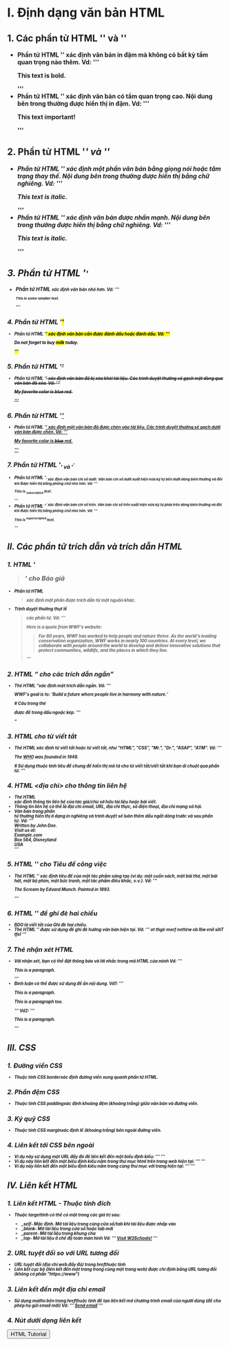 # I. Định dạng văn bản HTML
## 1. Các phần tử HTML '<b>' và '<strong>'
- Phần tử HTML '<b>' xác định văn bản in đậm mà không có bất kỳ tầm quan trọng nào thêm.
Vd: '''
        <p><b>This text is bold.</b></p>
    '''
- Phần tử HTML '<strong>' xác định văn bản có tầm quan trọng cao. Nội dung bên trong thường được hiển thị in đậm.
Vd: '''
        <p><strong>This text important!</strong></p>
    '''
## 2. Phần tử HTML '<i>' và '<em>'
- Phần tử HTML '<i>' xác định một phần văn bản bằng giọng nói hoặc tâm trạng thay thế. Nội dung bên trong thường được hiển thị bằng chữ nghiêng. 
Vd: '''
        <p><i>This text is italic.</i></p>
    '''
- Phần tử HTML '<em>' xác định văn bản được nhấn mạnh. Nội dung bên trong thường được hiển thị bằng chữ nghiêng.
Vd: '''
        <p><i>This text is italic.</i></p>
    '''
## 3. Phần tử HTML '<small>'
- Phần tử HTML <small>xác định văn bản nhỏ hơn.
Vd: '''
        <p><small>This is some smaller text.</small></p>
    '''
## 4. Phần tử HTML '<mark>'
- Phần tử HTML '<mark>' xác định văn bản cần được đánh dấu hoặc đánh dấu.
Vd: '''
        <p>Do not forget to buy <mark>milk</mark> today.</p>
    '''
## 5. Phần tử HTML '<del>'
- Phần tử HTML '<del>' xác định văn bản đã bị xóa khỏi tài liệu. Các trình duyệt thường sẽ gạch một dòng qua văn bản đã xóa.
Vd: '''
        <p>My favorite color is <del>blue</del> red.</p>
    '''
## 6. Phần tử HTML '<ins>'
- Phần tử HTML '<ins>' xác định một văn bản đã được chèn vào tài liệu. Các trình duyệt thường sẽ gạch dưới văn bản được chèn.
Vd: '''
        <p>My favorite color is <del>blue</del> <ins>red</ins>.</p>
    '''
## 7. Phần tử HTML '<sub>' và '<sup>'
- Phần tử HTML '<sub>' xác định văn bản chỉ số dưới. Văn bản chỉ số dưới xuất hiện nửa ký tự bên dưới dòng bình thường và đôi khi được hiển thị bằng phông chữ nhỏ hơn.
Vd: '''
        <p>This is <sub>subscripted</sub> text.</p>
    '''
- Phần tử HTML '<sup>' xác định văn bản chỉ số trên. Văn bản chỉ số trên xuất hiện nửa ký tự phía trên dòng bình thường và đôi khi được hiển thị bằng phông chữ nhỏ hơn. 
Vd: '''
        <p>This is <sup>superscripted</sup> text.</p>
    '''
# II. Các phần tử trích dẫn và trích dẫn HTML
## 1. HTML '<blockquote>' cho Báo giá
- Phần tử HTML <blockquote>xác định một phần được trích dẫn từ một nguồn khác.
- Trình duyệt thường thụt lề <blockquote>các phần tử.
Vd: '''
        <p>Here is a quote from WWF's website:</p>
    <blockquote cite="http://www.worldwildlife.org/who/index.html">
    For 60 years, WWF has worked to help people and nature thrive. As the world's leading conservation organization, WWF works in nearly 100 countries. At every level, we collaborate with people around the world to develop and deliver innovative solutions that protect communities, wildlife, and the places in which they live.
    </blockquote>
    '''
## 2. HTML <q> cho các trích dẫn ngắn
- Thẻ HTML <q>xác định một trích dẫn ngắn.
Vd: '''
        <p>WWF's goal is to: <q>Build a future where people live in harmony with nature.</q></p>
        # Câu trong thẻ <p> được để trong dấu ngoặc kép.
    '''
## 3. HTML <abbr> cho từ viết tắt
- Thẻ HTML <abbr>xác định từ viết tắt hoặc từ viết tắt, như "HTML", "CSS", "Mr.", "Dr.", "ASAP", "ATM".
Vd: '''
        <p>The <abbr title="World Health Organization">WHO</abbr> was founded in 1948.</p>
        # Sử dụng thuộc tính tiêu đề chung để hiển thị mô tả cho từ viết tắt/viết tắt khi bạn di chuột qua phần tử. 
    '''
## 4. HTML <địa chỉ> cho thông tin liên hệ
- Thẻ HTML <address>xác định thông tin liên hệ của tác giả/chủ sở hữu tài liệu hoặc bài viết.
- Thông tin liên hệ có thể là địa chỉ email, URL, địa chỉ thực, số điện thoại, địa chỉ mạng xã hội.
- Văn bản trong phần <address>tử thường hiển thị ở dạng in nghiêng và trình duyệt sẽ luôn thêm dấu ngắt dòng trước và sau phần <address>tử.
Vd: '''
        <address>
        Written by John Doe.<br> 
        Visit us at:<br>
        Example.com<br>
        Box 564, Disneyland<br>
        USA
        </address>
    '''
## 5. HTML '<cite>' cho Tiêu đề công việc 
- Thẻ HTML '<cite>' xác định tiêu đề của một tác phẩm sáng tạo (ví dụ: một cuốn sách, một bài thơ, một bài hát, một bộ phim, một bức tranh, một tác phẩm điêu khắc, v.v.). 
Vd: '''
        <p><cite>The Scream</cite> by Edvard Munch. Painted in 1893.</p>
    '''
## 6. HTML '<bdo>' để ghi đè hai chiều
- BDO là viết tắt của Ghi đè hai chiều.
- Thẻ HTML '<bdo>' được sử dụng để ghi đè hướng văn bản hiện tại.
Vd: '''
        <bdo dir="rtl">This line will be written from right to left</bdo>
    '''
## 7. Thẻ nhận xét HTML
- Với nhận xét, bạn có thể đặt thông báo và lời nhắc trong mã HTML của mình
Vd: '''
        <!-- This is a comment -->
        <p>This is a paragraph.</p>
        <!-- Remember to add more information here -->
    '''
- Bình luận có thể được sử dụng để ẩn nội dung.
Vd1: '''
        <p>This is a paragraph.</p>
        <!-- <p>This is another paragraph </p> -->
        <p>This is a paragraph too.</p>
    '''
Vd2:
    '''
        <p>This <!-- great text --> is a paragraph.</p>
    '''
# III. CSS
## 1. Đường viền CSS
- Thuộc tính CSS borderxác định đường viền xung quanh phần tử HTML.
## 2. Phần đệm CSS
- Thuộc tính CSS paddingxác định khoảng đệm (khoảng trắng) giữa văn bản và đường viền.
## 3. Ký quỹ CSS
- Thuộc tính CSS marginxác định lề (khoảng trắng) bên ngoài đường viền.
## 4. Liên kết tới CSS bên ngoài
- Ví dụ này sử dụng một URL đầy đủ để liên kết đến một biểu định kiểu:
    '''
        <link rel="stylesheet" href="https://www.w3schools.com/html/styles.css">
    '''
- Ví dụ này liên kết đến một biểu định kiểu nằm trong thư mục html trên trang web hiện tại: 
    '''
        <link rel="stylesheet" href="/html/styles.css">
    '''
- Ví dụ này liên kết đến một biểu định kiểu nằm trong cùng thư mục với trang hiện tại:
    '''
        <link rel="stylesheet" href="styles.css">
    '''
# IV. Liên kết HTML
## 1. Liên kết HTML - Thuộc tính đích
- Thuộc targettính có thể có một trong các giá trị sau:

    - _self- Mặc định. Mở tài liệu trong cùng cửa sổ/tab khi tài liệu được nhấp vào
    - _blank- Mở tài liệu trong cửa sổ hoặc tab mới
    - _parent- Mở tài liệu trong khung cha
    - _top- Mở tài liệu ở chế độ toàn màn hình
Vd: '''
        <a href="https://www.w3schools.com/" target="_blank">Visit W3Schools!</a>
    '''
## 2. URL tuyệt đối so với URL tương đối
-  URL tuyệt đối (địa chỉ web đầy đủ) trong hrefthuộc tính
- Liên kết cục bộ (liên kết đến một trang trong cùng một trang web) được chỉ định bằng URL tương đối (không có phần "https://www")
## 3. Liên kết đến một địa chỉ email
- Sử dụng mailto:bên trong hrefthuộc tính để tạo liên kết mở chương trình email của người dùng (để cho phép họ gửi email mới)
Vd: '''
        <a href="mailto:someone@example.com">Send email</a>
    '''
## 4. Nút dưới dạng liên kết
<button onclick="document.location='default.asp'">HTML Tutorial</button>